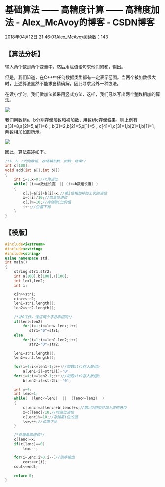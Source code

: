# 基础算法 —— 高精度计算 —— 高精度加法 - Alex_McAvoy的博客 - CSDN博客





2018年04月12日 21:46:03[Alex_McAvoy](https://me.csdn.net/u011815404)阅读数：143








## 【算法分析】

输入两个数到两个变量中，然后用赋值语句求他们的和，输出。

但是，我们知道，在C++中任何数据类型都有一定表示范围。当两个被加数很大时，上述算法显然不能求出精确解，因此寻求另外一种方法。

在读小学时，我们做加法都采用竖式方法，这样，我们可以写出两个整数相加的算法。

![](https://img-blog.csdn.net/20180412211737621)

我们用数组a、b分别存储加数和被加数，用数组c存储结果。则上例有a[3]=8,a[2]=5,a[1]=6；b[3]=2,b[2]=5,b[1]=5；c[4]=1,c[3]=1,b[2]=1,b[1]=1。两数相加如图所示。

![](https://img-blog.csdn.net/20180412211742336)

因此，算法描述如下。

```cpp
/*a、b、c均为数组，存储被加数、加数、结果*/
int c[100];
void add(int a[],int b[])
{
    int i=1,x=0;//x为进位
    while( (i<=a数组长度) || (i<=b数组长度) )
    {
        c[i]=a[i]+b[i]+x;//第i位相加并加上次的进位
        x=c[i]/10;//向高位进位
        c[i]%=10;//存储第i位的值
        i++;//位置下标
    }
}
```

## 【模版】

```cpp
#include<iostream>
#include<cstring>
#include<string>
using namespace std;
int main()
{
    string str1,str2;
    int a[100],b[100],c[100];
    int len1,len2;
    int i;

    cin>>str1;
    cin>>str2;
    len1=str1.length();
    len2=str2.length();

    /*补0工作，保证两个字符串相同*/
    if(len1<len2)
        for(i=1;i<=len2-len1;i++)
           str1="0"+str1;
    else
        for(i=1;i<=len1-len2;i++)
           str2="0"+str2;

    len1=str1.length();
    len2=str2.length();

    for(i=0;i<=len1-1;i++)//加数str1存入数组a
        a[len1-i]=str1[i]-'0';
    for(i=0;i<=len2-1;i++)//加数str2存入数组b
        b[len2-i]=str2[i]-'0';

    int x=0;
    int lenc=1;
    while(  (lenc<=len1)  ||  (lenc<=len2)  )
    {
        c[lenc]=a[lenc]+b[lenc]+x;//第i位相加并加上次的进位
        x=c[lenc]/10;//向高位进位
        c[lenc]%=10;//存储第i位的值
        lenc++;//位置下标
    }

    /*处理最高进位*/
	c[lenc]=x;
    if(c[lenc]==0)
        lenc--;

    for(i=lenc;i>0;i--)//倒序输出
        cout<<c[i];
    cout<<endl;

    return 0;
}
```



